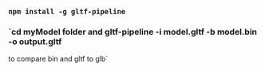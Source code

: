 
### `npm install -g gltf-pipeline`
### `cd myModel folder and gltf-pipeline -i model.gltf -b model.bin -o output.gltf
to compare bin and gltf to glb`




